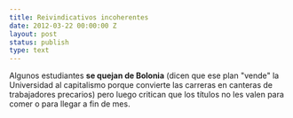 ```yaml
---
title: Reivindicativos incoherentes
date: 2012-03-22 00:00:00 Z
layout: post
status: publish
type: text
---
```


Algunos estudiantes **se quejan de Bolonia** (dicen que ese plan "vende" la Universidad al capitalismo porque convierte las carreras en canteras de trabajadores precarios) pero luego critican que los títulos no les valen para comer o para llegar a fin de mes.